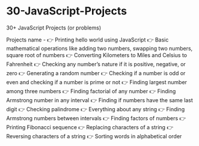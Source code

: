 # 30-JavaScript-Projects
30+ JavaScript Projects (or problems)

Projects name -
👉 Printing hello world using JavaScript
👉 Basic mathematical operations like adding two numbers, swapping two numbers, square root of numbers
👉 Converting Kilometers to Miles and Celsius to Fahrenheit
👉 Checking any number’s nature if it is positive, negative, or zero
👉 Generating a random number
👉 Checking if a number is odd or even and checking if a number is prime or not
👉 Finding largest number among three numbers
👉 Finding factorial of any number
👉 Finding Armstrong number in any interval
👉 Finding if numbers have the same last digit
👉 Checking palindrome
👉 Everything about any string
👉 Finding Armstrong numbers between intervals
👉 Finding factors of numbers
👉 Printing Fibonacci sequence
👉 Replacing characters of a string
👉 Reversing characters of a string
👉 Sorting words in alphabetical order